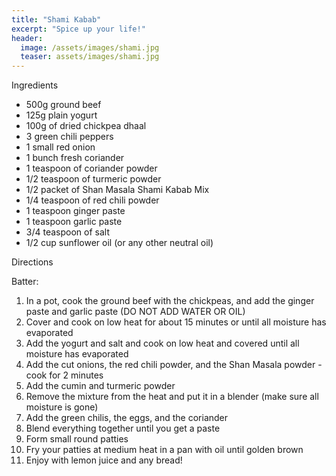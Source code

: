 ```yaml
---
title: "Shami Kabab"
excerpt: "Spice up your life!"
header:
  image: /assets/images/shami.jpg
  teaser: assets/images/shami.jpg
---
```


Ingredients
 
* 500g ground beef 
* 125g plain yogurt 
* 100g of dried chickpea dhaal
* 3 green chili peppers 
* 1 small red onion  
* 1 bunch fresh coriander
* 1 teaspoon of coriander powder 
* 1/2 teaspoon of turmeric powder
* 1/2 packet of Shan Masala Shami Kabab Mix 
* 1/4 teaspoon of red chili powder 
* 1 teaspoon ginger paste 
* 1 teaspoon garlic paste
* 3/4 teaspoon of salt
* 1/2 cup sunflower oil (or any other neutral oil)

Directions

Batter: 
1. In a pot, cook the ground beef with the chickpeas, and add the ginger paste and garlic paste (DO NOT ADD WATER OR OIL)
2. Cover and cook on low heat for about 15 minutes or until all moisture has evaporated
3. Add the yogurt and salt and cook on low heat and covered until all moisture has evaporated
4. Add the cut onions, the red chili powder, and the Shan Masala powder - cook for 2 minutes
5. Add the cumin and turmeric powder
6. Remove the mixture from the heat and put it in a blender (make sure all moisture is gone) 
7. Add the green chilis, the eggs, and the coriander
8. Blend everything together until you get a paste 
9. Form small round patties
10. Fry your patties at medium heat in a pan with oil until golden brown 
11. Enjoy with lemon juice and any bread! 
